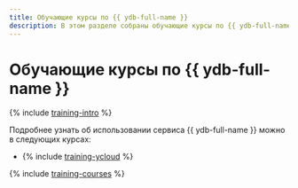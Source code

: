 ```yaml
---
title: Обучающие курсы по {{ ydb-full-name }}
description: В этом разделе собраны обучающие курсы по {{ ydb-full-name }}.
---
```


# Обучающие курсы по {{ ydb-full-name }}

{% include [training-intro](../_includes/training/training-intro.md) %}

Подробнее узнать об использовании сервиса {{ ydb-full-name }} можно в следующих курсах:
* {% include [training-ycloud](../_includes/training/training-csi.md) %}

{% include [training-courses](../_includes/training/training-courses.md) %}